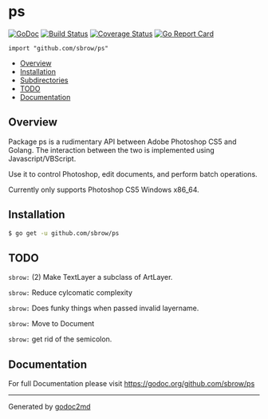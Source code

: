 # ps
[![GoDoc](https://godoc.org/github.com/sbrow/ps?status.svg)](https://godoc.org/github.com/sbrow/ps) [![Build Status](https://travis-ci.org/sbrow/ps.svg?branch=master)](https://travis-ci.org/sbrow/ps) [![Coverage Status](https://coveralls.io/repos/github/sbrow/ps/badge.svg?branch=master)](https://coveralls.io/github/sbrow/ps?branch=master) [![Go Report Card](https://goreportcard.com/badge/github.com/sbrow/ps)](https://goreportcard.com/report/github.com/sbrow/ps)

`import "github.com/sbrow/ps"`

* [Overview](#pkg-overview)
* [Installation](pkg-installation)
* [Subdirectories](#pkg-subdirectories)
* [TODO](#pkg-note-TODO)
* [Documentation](#pkg-doc)

## <a name="pkg-overview">Overview</a>
Package ps is a rudimentary API between Adobe Photoshop CS5 and Golang.
The interaction between the two is implemented using Javascript/VBScript.

Use it to control Photoshop, edit documents, and perform batch operations.

Currently only supports Photoshop CS5 Windows x86_64.





## <a name="pkg-installation">Installation</a>
```sh
$ go get -u github.com/sbrow/ps
```
<!---

#### <a name="pkg-examples">Examples</a>
* [JSLayer](example_JSLayer_test.go)

--->



## <a name="pkg-note-TODO">TODO</a>

`sbrow:` (2) Make TextLayer a subclass of ArtLayer.

`sbrow:` Reduce cylcomatic complexity

`sbrow:` Does funky things when passed invalid layername.

`sbrow:` Move to Document

`sbrow:` get rid of the semicolon.

## <a name="pkg-doc">Documentation</a>
For full Documentation please visit https://godoc.org/github.com/sbrow/ps
- - -


Generated by [godoc2md](http://godoc.org/github.com/davecheney/godoc2md)
